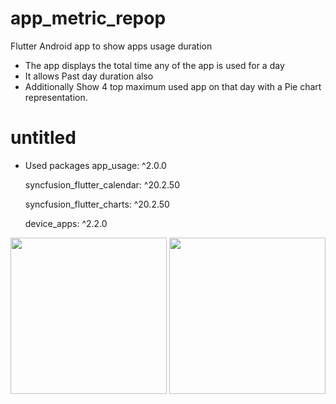 # app_metric_repop
Flutter Android app to show apps usage duration 
- The app displays the total time any of the app is used for a day 
- It allows Past day duration also 
- Additionally Show 4 top maximum used app on that day with a Pie chart representation.
# untitled

- Used packages 
  app_usage: ^2.0.0
  
  syncfusion_flutter_calendar: ^20.2.50
  
  syncfusion_flutter_charts: ^20.2.50
  
  device_apps: ^2.2.0

<img src="https://user-images.githubusercontent.com/78414267/192166947-5d751c84-3564-4933-943b-e5b8507e877f.jpg" width="250">
<img src="https://user-images.githubusercontent.com/78414267/192166962-b6458336-3a10-49cd-9349-9336ad598db6.jpg" width="250">
<!-- 
![Screenshot_2022-09-26-00-37-53-93_9ce120c2000c93df3f7769fe233e01b7](https://user-images.githubusercontent.com/78414267/192166947-5d751c84-3564-4933-943b-e5b8507e877f.jpg) -->



<!-- ![Screenshot_2022-09-26-00-37-57-19_9ce120c2000c93df3f7769fe233e01b7](https://user-images.githubusercontent.com/78414267/192166962-b6458336-3a10-49cd-9349-9336ad598db6.jpg) -->
